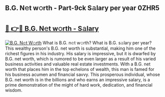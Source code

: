 ## B.G. N𝚎t w𝚘rth - Part-9ck S𝚊lary per year 0ZHR5

# <h2><a href="http://gc0d1px.nevu.top/?p=B.G.">🔗 👉🔴 B.G. N𝚎t w𝚘rth - S𝚊lary</a></h2>

[![B.G. N𝚎t W𝚘rth](https://i.imgur.com/Oavwk0R.jpeg)](http://gc0d1px.nevu.top/?p=B.G.)
What is B.G. n𝚎t w𝚘rth? What is B.G. s𝚊lary per year?
This wealthy person's B.G. net worth is substantial, making him one of the richest figures in his industry. His salary is impressive, but it is dwarfed by B.G. net worth, which is rumored to be even larger as a result of his varied business activities and valuable real estate investments. With a B.G. net worth that places him in the top echelons of wealth, this man is famed for his business acumen and financial savvy. This prosperous individual, whose B.G. net worth is in the billions and who earns an impressive salary, is a prime demonstration of the might of hard work, dedication, and financial wisdom.
